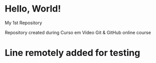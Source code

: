 # Hello, World!
 My 1st Repository

Repository created during Curso em Vídeo Git & GitHub online course

# Line remotely added for testing
